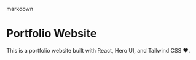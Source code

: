 markdown
# Portfolio Website

This is a portfolio website built with React, Hero UI, and Tailwind CSS ❤️.
 

